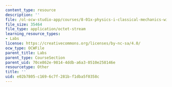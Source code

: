 ```yaml
---
content_type: resource
description: ''
file: /ol-ocw-studio-app/courses/8-01x-physics-i-classical-mechanics-with-an-experimental-focus-fall-2002/e02b7805c1696c7f281bf1dba5f0358c_problem_LVPS.pdf
file_size: 35464
file_type: application/octet-stream
learning_resource_types:
- Labs
license: https://creativecommons.org/licenses/by-nc-sa/4.0/
ocw_type: OCWFile
parent_title: Labs
parent_type: CourseSection
parent_uid: 70ce862e-9814-4ddb-a6a3-0510e258146e
resourcetype: Other
title: ''
uid: e02b7805-c169-6c7f-281b-f1dba5f0358c
---
```

